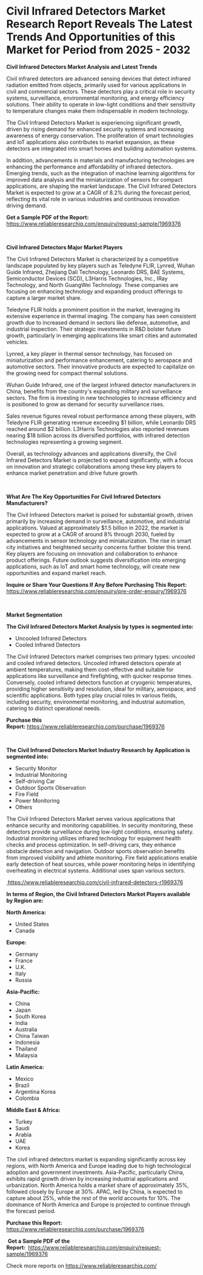 <p><h1>Civil Infrared Detectors Market Research Report Reveals The Latest Trends And Opportunities of this Market for Period from 2025 - 2032</h1></p><p><strong>Civil Infrared Detectors Market Analysis and Latest Trends</strong></p>
<p><p>Civil infrared detectors are advanced sensing devices that detect infrared radiation emitted from objects, primarily used for various applications in civil and commercial sectors. These detectors play a critical role in security systems, surveillance, environmental monitoring, and energy efficiency solutions. Their ability to operate in low-light conditions and their sensitivity to temperature changes make them indispensable in modern technology.</p><p>The Civil Infrared Detectors Market is experiencing significant growth, driven by rising demand for enhanced security systems and increasing awareness of energy conservation. The proliferation of smart technologies and IoT applications also contributes to market expansion, as these detectors are integrated into smart homes and building automation systems.</p><p>In addition, advancements in materials and manufacturing technologies are enhancing the performance and affordability of infrared detectors. Emerging trends, such as the integration of machine learning algorithms for improved data analysis and the miniaturization of sensors for compact applications, are shaping the market landscape. The Civil Infrared Detectors Market is expected to grow at a CAGR of 8.2% during the forecast period, reflecting its vital role in various industries and continuous innovation driving demand.</p></p>
<p><strong>Get a Sample PDF of the Report:&nbsp;</strong> <a href="https://www.reliableresearchiq.com/enquiry/request-sample/1969376?utm_campaign=2768&utm_medium=2&utm_source=Github&utm_content=ia&utm_term=02032025&utm_id=civil-infrared-detectors">https://www.reliableresearchiq.com/enquiry/request-sample/1969376</a></p>
<p>&nbsp;</p>
<p><strong>Civil Infrared Detectors Major Market Players</strong></p>
<p><p>The Civil Infrared Detectors Market is characterized by a competitive landscape populated by key players such as Teledyne FLIR, Lynred, Wuhan Guide Infrared, Zhejiang Dali Technology, Leonardo DRS, BAE Systems, Semiconductor Devices (SCD), L3Harris Technologies, Inc., IRay Technology, and North GuangWei Technology. These companies are focusing on enhancing technology and expanding product offerings to capture a larger market share.</p><p>Teledyne FLIR holds a prominent position in the market, leveraging its extensive experience in thermal imaging. The company has seen consistent growth due to increased demand in sectors like defense, automotive, and industrial inspection. Their strategic investments in R&D bolster future growth, particularly in emerging applications like smart cities and automated vehicles.</p><p>Lynred, a key player in thermal sensor technology, has focused on miniaturization and performance enhancement, catering to aerospace and automotive sectors. Their innovative products are expected to capitalize on the growing need for compact thermal solutions.</p><p>Wuhan Guide Infrared, one of the largest infrared detector manufacturers in China, benefits from the country's expanding military and surveillance sectors. The firm is investing in new technologies to increase efficiency and is positioned to grow as demand for security surveillance rises.</p><p>Sales revenue figures reveal robust performance among these players, with Teledyne FLIR generating revenue exceeding $1 billion, while Leonardo DRS reached around $2 billion. L3Harris Technologies also reported revenues nearing $18 billion across its diversified portfolios, with infrared detection technologies representing a growing segment.</p><p>Overall, as technology advances and applications diversify, the Civil Infrared Detectors Market is projected to expand significantly, with a focus on innovation and strategic collaborations among these key players to enhance market penetration and drive future growth.</p></p>
<p>&nbsp;</p>
<p><strong>What Are The Key Opportunities For Civil Infrared Detectors Manufacturers?</strong></p>
<p><p>The Civil Infrared Detectors market is poised for substantial growth, driven primarily by increasing demand in surveillance, automotive, and industrial applications. Valued at approximately $1.5 billion in 2022, the market is expected to grow at a CAGR of around 8% through 2030, fueled by advancements in sensor technology and miniaturization. The rise in smart city initiatives and heightened security concerns further bolster this trend. Key players are focusing on innovation and collaboration to enhance product offerings. Future outlook suggests diversification into emerging applications, such as IoT and smart home technology, will create new opportunities and expand market reach.</p></p>
<p><strong>Inquire or Share Your Questions If Any Before Purchasing This Report:</strong> <a href="https://www.reliableresearchiq.com/enquiry/pre-order-enquiry/1969376?utm_campaign=2768&utm_medium=2&utm_source=Github&utm_content=ia&utm_term=02032025&utm_id=civil-infrared-detectors">https://www.reliableresearchiq.com/enquiry/pre-order-enquiry/1969376</a></p>
<p>&nbsp;</p>
<p><strong>Market Segmentation</strong></p>
<p><strong>The Civil Infrared Detectors Market Analysis by types is segmented into:</strong></p>
<p><ul><li>Uncooled Infrared Detectors</li><li>Cooled Infrared Detectors</li></ul></p>
<p><p>The Civil Infrared Detectors market comprises two primary types: uncooled and cooled infrared detectors. Uncooled infrared detectors operate at ambient temperatures, making them cost-effective and suitable for applications like surveillance and firefighting, with quicker response times. Conversely, cooled infrared detectors function at cryogenic temperatures, providing higher sensitivity and resolution, ideal for military, aerospace, and scientific applications. Both types play crucial roles in various fields, including security, environmental monitoring, and industrial automation, catering to distinct operational needs.</p></p>
<p><strong>Purchase this Report:&nbsp;</strong><a href="https://www.reliableresearchiq.com/purchase/1969376?utm_campaign=2768&utm_medium=2&utm_source=Github&utm_content=ia&utm_term=02032025&utm_id=civil-infrared-detectors">https://www.reliableresearchiq.com/purchase/1969376</a></p>
<p>&nbsp;</p>
<p><strong>The Civil Infrared Detectors Market Industry Research by Application is segmented into:</strong></p>
<p><ul><li>Security Monitor</li><li>Industrial Monitoring</li><li>Self-driving Car</li><li>Outdoor Sports Observation</li><li>Fire Field</li><li>Power Monitoring</li><li>Others</li></ul></p>
<p><p>The Civil Infrared Detectors Market serves various applications that enhance security and monitoring capabilities. In security monitoring, these detectors provide surveillance during low-light conditions, ensuring safety. Industrial monitoring utilizes infrared technology for equipment health checks and process optimization. In self-driving cars, they enhance obstacle detection and navigation. Outdoor sports observation benefits from improved visibility and athlete monitoring. Fire field applications enable early detection of heat sources, while power monitoring helps in identifying overheating in electrical systems. Additional uses span various sectors.</p></p>
<p><a href="https://www.reliableresearchiq.com/civil-infrared-detectors-r1969376?utm_campaign=2768&utm_medium=2&utm_source=Github&utm_content=ia&utm_term=02032025&utm_id=civil-infrared-detectors">&nbsp;https://www.reliableresearchiq.com/civil-infrared-detectors-r1969376</a></p>
<p><strong>In terms of Region, the Civil Infrared Detectors Market Players available by Region are:</strong></p>
<p>
    <p> <strong> North America: </strong>
        <ul>
            <li>United States</li>
            <li>Canada</li>
        </ul>
        </p> 
    <p> <strong> Europe: </strong>
        <ul>
            <li>Germany</li>
            <li>France</li>
            <li>U.K.</li>
            <li>Italy</li>
            <li>Russia</li>
        </ul>
        </p> 
    <p> <strong> Asia-Pacific: </strong>
        <ul>
            <li>China</li>
            <li>Japan</li>
            <li>South Korea</li>
            <li>India</li>
            <li>Australia</li>
            <li>China Taiwan</li>
            <li>Indonesia</li>
            <li>Thailand</li>
            <li>Malaysia</li>
        </ul>
        </p> 
    <p> <strong> Latin America: </strong>
        <ul>
            <li>Mexico</li>
            <li>Brazil</li>
            <li>Argentina Korea</li>
            <li>Colombia</li>
        </ul>
        </p> 
    <p> <strong> Middle East & Africa: </strong>
        <ul>
            <li>Turkey</li>
            <li>Saudi</li>
            <li>Arabia</li>
            <li>UAE</li>
            <li>Korea</li>
        </ul>
    </p>
    </p>
<p><p>The civil infrared detectors market is expanding significantly across key regions, with North America and Europe leading due to high technological adoption and government investments. Asia-Pacific, particularly China, exhibits rapid growth driven by increasing industrial applications and urbanization. North America holds a market share of approximately 35%, followed closely by Europe at 30%. APAC, led by China, is expected to capture about 25%, while the rest of the world accounts for 10%. The dominance of North America and Europe is projected to continue through the forecast period.</p></p>
<p><strong>Purchase this Report: </strong><a href="https://www.reliableresearchiq.com/purchase/1969376?utm_campaign=2768&utm_medium=2&utm_source=Github&utm_content=ia&utm_term=02032025&utm_id=civil-infrared-detectors">https://www.reliableresearchiq.com/purchase/1969376</a></p>
<p>&nbsp;<strong>Get a Sample PDF of the Report:&nbsp;&nbsp;</strong><a href="https://www.reliableresearchiq.com/enquiry/request-sample/1969376?utm_campaign=2768&utm_medium=2&utm_source=Github&utm_content=ia&utm_term=02032025&utm_id=civil-infrared-detectors">https://www.reliableresearchiq.com/enquiry/request-sample/1969376</a></p>
<p><strong></strong></p>
<p>Check more reports on <a href="https://www.reliableresearchiq.com/?utm_campaign=2768&utm_medium=2&utm_source=Github&utm_content=ia&utm_term=02032025&utm_id=civil-infrared-detectors">https://www.reliableresearchiq.com/</a></p>
